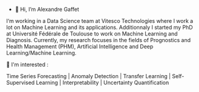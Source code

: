 - 👋 Hi, I’m Alexandre Gaffet


I‘m working in a Data Science team at Vitesco Technologies where I work a lot on Machine Learning and its applications. Additionnaly I started my PhD at Université Fédérale de Toulouse to work on Machine Learning and Diagnosis.
Currently, my research focuses in the fields of Prognostics and Health Management (PHM), Artificial Intelligence and Deep Learning/Machine Learning.

🚀 I'm interested :

Time Series Forecasting | Anomaly Detection | Transfer Learning | Self-Supervised Learning | Interpretability | Uncertainty Quantification


